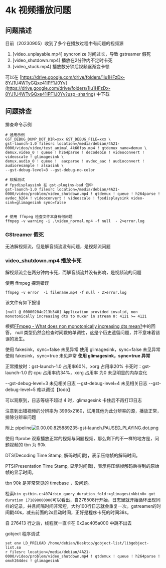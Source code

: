 
# 4k 视频播放问题

## 问题描述

目前（20230905）收到了多个在播放过程中有问题的视频源

1. [video_unplayable.mp4] syncronize 时间过长，导致 gstreamer 假死
2. [video_shutdown.mp4] 播放在2分钟内不定时卡死
3. [video_stuck.mp4] 播放数分钟后视频逐渐变卡顿

可以在 [https://drive.google.com/drive/folders/1Iu1HFzDx-8YJ1U4WTyGQxe41lPF1J0Yv](https://drive.google.com/drive/folders/1Iu1HFzDx-8YJ1U4WTyGQxe41lPF1J0Yv?usp=sharing) 中下载

## 问题排查

排查命令示例

```shell
# 通用示例
GST_DEBUG_DUMP_DOT_DIR=xxx GST_DEBUG_FILE=xxx \
gst-launch-1.0 filesrc location=/media/debian/4A21-0000/video/video/test_animal_4k60fps.mp4 ! qtdemux name=demux \
demux.video_0 ! queue ! h264parse ! decodebin ! videoconvert ! videoscale ! glimagesink \
demux.audio_0 ! queue !  aacparse ! avdec_aac ! audioconvert ! audioresample ! alsasink \
--gst-debug-level=3 --gst-debug-no-color

# 软解测试
# fpsdisplaysink 在 gst-plugins-bad 包中
gst-launch-1.0 filesrc location=/media/debian/4A21-0000/video/problem/video_shutdown.mp4 ! qtdemux ! queue ! h264parse ! avdec_h264 ! videoconvert ! videoscale ! fpsdisplaysink video-sink=glimagesink sync=false


# 使用 ffmpeg 检查文件本身有何问题
ffmpeg -v warning -i .\video_normal.mp4 -f null  - 2>error.log
```

### GStreamer 假死

无法解视频流，但是解音频流没有问题，是视频流问题

### video_shutdown.mp4 播放卡死

解视频流会在两分钟内卡死，而解音频流并没有影响，是视频流的问题

使用 ffmpeg 探测错误

```shell
ffmpeg -v error  -i filename.mp4 -f null - 2>error.log
```

该文件有如下报错

```log
[null @ 00000204e213b340] Application provided invalid, non monotonically increasing dts to muxer in stream 0: 4121 >= 4121
```

根据[FFmpeg - What does non monotonically increasing dts mean?](https://stackoverflow.com/questions/46231348)中的回答， null 类型仍然会检查时间戳的单调性，这是个历史遗留问题，并不意味着错误的发生。

使用 fakesink，sync=false 未见异常
使用 glimagesink，sync=false 未见异常
使用 fakesink，sync=true 未见异常
**使用 glimagesink，sync=true 异常**

正常播放时：gst-launch-1.0 占用率60%，xorg 占用率20%
卡死时：gst-launch-1.0 的 cpu 占用率约34%，xorg 占用率 为0
未见明显的内存变化

--gst-debug-level=3 未见相关日志
--gst-debug-level=4 未见相关日志
--gst-debug-level=5 难以调试【todo】

可以观察到，日志等级不超过 4 时，glimagesink 卡住后不再打印日志

注意到出错视频的分辨率为 3996x2160，试用其他为此分辨率的源，播放正常，排除分辨率问题

附上 pipeline![0.00.00.825889235-gst-launch.PAUSED_PLAYING.dot.png](https://cdn.nlark.com/yuque/0/2023/png/21774188/1693908764846-f553325d-49c0-4d31-86ed-c9558ff5bf7c.png#averageHue=%23f8f6f6&clientId=ua73e26dd-3f7a-4&from=drop&id=u699da37f&originHeight=492&originWidth=5648&originalType=binary&ratio=1&rotation=0&showTitle=false&size=202387&status=done&style=none&taskId=ud2bb9ea3-7521-4d0f-962d-a74279adfe0&title=)

使用 ffprobe 观察播放正常的视频与问题视频，那么剩下的不一样的地方是，问题视频的 tbn 为 90k

DTS(Decoding Time Stamp, 解码时间戳)，表示压缩帧的解码时间。

PTS(Presentation Time Stamp, 显示时间戳)，表示将压缩帧解码后得到的原始帧的显示时间。

tbn 90k 是非常常见的 timebase ，没问题。

检索`bin gstbin.c:4074:bin_query_duration_fold:<glimagesinkbin0> got duration 171898000000`可以看出，自276508行开始，日志里就开始循环出现同样的记录，并且间隔时间非常短，大约100行日志就会重复一次。gstreamer的时间戳40s，减去前面的2s启动时间，正好是程序卡死的时间38s。

自 276413 行之后，线程就一直卡在 0x2ac405a000 中跳不出去

gobject 程序调试

```shell
set env LD_PRELOAD /home/debian/Desktop/gobject-list/libgobject-list.so
r filesrc location=/media/debian/4A21-0000/video/problem/video_shutdown.mp4 ! qtdemux ! queue ! h264parse ! omxh264dec ! glimagesink
```
